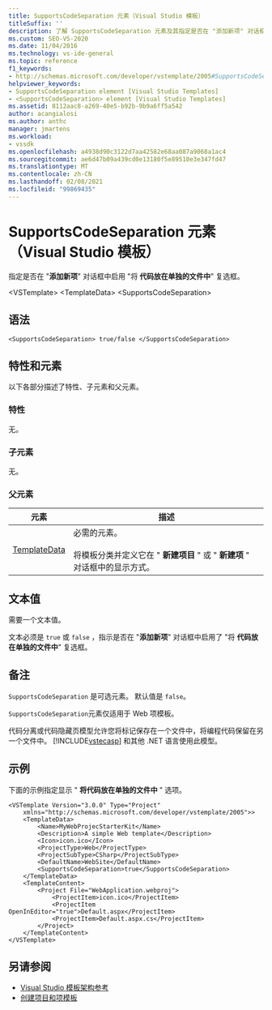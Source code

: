 ```yaml
---
title: SupportsCodeSeparation 元素（Visual Studio 模板）
titleSuffix: ''
description: 了解 SupportsCodeSeparation 元素及其指定是否在 "添加新项" 对话框中启用了 "将代码放在单独的文件中" 复选框。
ms.custom: SEO-VS-2020
ms.date: 11/04/2016
ms.technology: vs-ide-general
ms.topic: reference
f1_keywords:
- http://schemas.microsoft.com/developer/vstemplate/2005#SupportsCodeSeparation
helpviewer_keywords:
- SupportsCodeSeparation element [Visual Studio Templates]
- <SupportsCodeSeparation> element [Visual Studio Templates]
ms.assetid: 8112aac8-a269-40e5-b92b-9b9a6ff5a542
author: acangialosi
ms.author: anthc
manager: jmartens
ms.workload:
- vssdk
ms.openlocfilehash: a4938d90c3122d7aa42582e68aa087a9068a1ac4
ms.sourcegitcommit: ae6d47b09a439cd0e13180f5e89510e3e347fd47
ms.translationtype: MT
ms.contentlocale: zh-CN
ms.lasthandoff: 02/08/2021
ms.locfileid: "99869435"
---
```

# <a name="supportscodeseparation-element-visual-studio-templates"></a>SupportsCodeSeparation 元素（Visual Studio 模板）
指定是否在 "**添加新项**" 对话框中启用 "将 **代码放在单独的文件中**" 复选框。

 \<VSTemplate> \<TemplateData>
 \<SupportsCodeSeparation>

## <a name="syntax"></a>语法

```
<SupportsCodeSeparation> true/false </SupportsCodeSeparation>
```

## <a name="attributes-and-elements"></a>特性和元素
 以下各部分描述了特性、子元素和父元素。

### <a name="attributes"></a>特性
 无。

### <a name="child-elements"></a>子元素
 无。

### <a name="parent-elements"></a>父元素

|元素|描述|
|-------------|-----------------|
|[TemplateData](../extensibility/templatedata-element-visual-studio-templates.md)|必需的元素。<br /><br /> 将模板分类并定义它在 " **新建项目** " 或 " **新建项** " 对话框中的显示方式。|

## <a name="text-value"></a>文本值
 需要一个文本值。

 文本必须是 `true` 或 `false` ，指示是否在 "**添加新项**" 对话框中启用了 "将 **代码放在单独的文件中**" 复选框。

## <a name="remarks"></a>备注
 `SupportsCodeSeparation` 是可选元素。 默认值是 `false`。

 `SupportsCodeSeparation`元素仅适用于 Web 项模板。

 代码分离或代码隐藏页模型允许您将标记保存在一个文件中，将编程代码保留在另一个文件中。 [!INCLUDE[vstecasp](../code-quality/includes/vstecasp_md.md)] 和其他 .NET 语言使用此模型。

## <a name="example"></a>示例
 下面的示例指定显示 " **将代码放在单独的文件中** " 选项。

```
<VSTemplate Version="3.0.0" Type="Project"
    xmlns="http://schemas.microsoft.com/developer/vstemplate/2005">>
    <TemplateData>
        <Name>MyWebProjecStarterKit</Name>
        <Description>A simple Web template</Description>
        <Icon>icon.ico</Icon>
        <ProjectType>Web</ProjectType>
        <ProjectSubType>CSharp</ProjectSubType>
        <DefaultName>WebSite</DefaultName>
        <SupportsCodeSeparation>true</SupportsCodeSeparation>
    </TemplateData>
    <TemplateContent>
        <Project File="WebApplication.webproj">
            <ProjectItem>icon.ico</ProjectItem>
            <ProjectItem OpenInEditor="true">Default.aspx</ProjectItem>
            <ProjectItem>Default.aspx.cs</ProjectItem>
        </Project>
    </TemplateContent>
</VSTemplate>
```

## <a name="see-also"></a>另请参阅
- [Visual Studio 模板架构参考](../extensibility/visual-studio-template-schema-reference.md)
- [创建项目和项模板](../ide/creating-project-and-item-templates.md)
